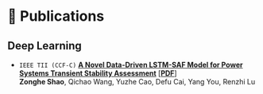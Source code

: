 # 📑 Publications

<!-- <span style="color: gray">Note: The authors marked with "#" are equal contributors to the paper and their names are sorted in alphabetic order by last or first name, marked with "*" are corresponding authors.</span> -->

## Deep Learning
- ``IEEE TII (CCF-C)`` [**A Novel Data-Driven LSTM-SAF Model for Power Systems Transient Stability Assessment**](https://ieeexplore.ieee.org/document/10495722) \[[**PDF**](https://ieeexplore.ieee.org/document/10495722)\]\
**Zonghe Shao**, Qichao Wang, Yuzhe Cao, Defu Cai, Yang You, Renzhi Lu

